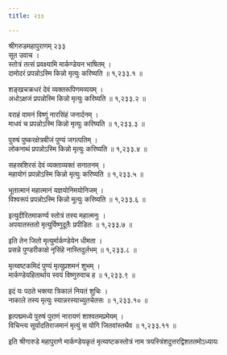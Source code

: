 ```yaml
---
title: २३३

---
```

श्रीगरुडमहापुराणम् २३३  
सूत उवाच ।  
स्तोत्रं तत्सं प्रवक्ष्यामि मार्कण्डेयन भाषितम् ।  
दामोदरं प्रपन्नोऽस्मि किन्नो मृत्युः करिष्यति ॥ १,२३३.१ ॥  
  
शङ्खचक्रधरं देवं व्यक्तरूपिणमव्ययम् ।  
अधोऽक्षजं प्रपन्नोस्मि किन्नो मृत्युः करिष्यति ॥ १,२३३.२ ॥  
  
वराहं वामनं विष्णुं नारसिंहं जनार्दनम् ।  
माधवं च प्रपन्नोऽस्मि किन्नो मृत्युः करिष्यति ॥ १,२३३.३ ॥  
  
पुरुषं पुष्करक्षेत्रबीजं पुण्यं जगत्पतिम् ।  
लोकनाथं प्रपन्नोऽस्मि किन्नो मृत्युः करिष्यति ॥ १,२३३.४ ॥  
  
सहस्रशिरसं देवं व्यक्ताव्यक्तं सनातनम् ।  
महायोगं प्रपन्नोऽस्मि किन्नो मृत्युः करिष्यति ॥ १,२३३.५ ॥  
  
भूतात्मानं महात्मानं यज्ञयोनिमयोनिजम् ।  
विश्वरूपं प्रपन्नोऽस्मि किन्नो मूत्युः करिष्यति ॥ १,२३३.६ ॥  
  
इत्युदीरितमाकर्ण्य स्तोत्रं तस्य महात्मनुः ।  
अपयातस्ततो मृत्युर्विष्णुदूतैः प्रपीडितः ॥ १,२३३.७ ॥  
  
इति तेन जितो मृत्युर्मार्कण्डेयेन धीमता ।  
प्रसन्ने पुण्डरीकाक्षे नृसिंहे नास्तिदुर्लभम् ॥ १,२३३.८ ॥  
  
मृत्य्वष्टकमिदं पुण्यं मृत्युप्रशमनं शुभम् ।  
मार्कण्डेयहितार्थाय स्वयं विष्णुरुवाच ह ॥ १,२३३.९ ॥  
  
इदं यः पठते भक्त्या त्रिकालं नियतं शुचिः ।  
नाकाले तस्य मृत्युः स्यान्नरस्याच्युतचेतसः ॥ १,२३३.१० ॥  
  
हृत्पद्ममध्ये पुरुषं पुराणं नारायणं शाश्वतमप्रमेयम् ।  
विचिन्त्य सूर्यादतिराजमानं मृत्युं स योगि जितवांस्तथैव ॥ १,२३३.११ ॥  
  
इति श्रीगारुडे महापुराणे मार्कण्डेयकृतं मृत्य्वष्टकस्तोत्रं नाम त्रयस्त्रिंशदुत्तरद्विशततमोऽध्यायः